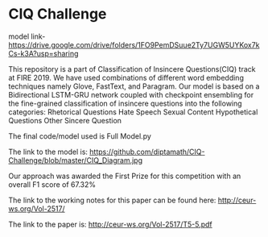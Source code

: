 # CIQ Challenge

model link- https://drive.google.com/drive/folders/1FO9PemDSuue2Ty7UGW5UYKox7kCs-k3A?usp=sharing

This repository is a part of Classification of Insincere Questions(CIQ) track at FIRE 2019. We have used combinations of  different word embedding techniques namely Glove, FastText, and Paragram. Our model is based on a Bidirectional LSTM-GRU network coupled with checkpoint ensembling for the fine-grained classification of insincere questions into the following categories:
Rhetorical Questions
Hate Speech
Sexual Content
Hypothetical Questions
Other
Sincere Question

The final code/model used is Full Model.py

The link to the model is:
https://github.com/diptamath/CIQ-Challenge/blob/master/CIQ_Diagram.jpg

Our approach was awarded the First Prize for this competition with an overall F1 score of 67.32%

The link to the working notes for this paper can be found here:
http://ceur-ws.org/Vol-2517/

The link to the paper is:
http://ceur-ws.org/Vol-2517/T5-5.pdf

